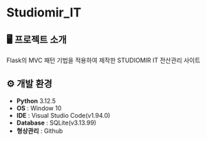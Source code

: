 # Studiomir_IT

## 🖥️ 프로젝트 소개
Flask의 MVC 패턴 기법을 적용하여 제작한 STUDIOMIR IT 전산관리 사이트

## ⚙️ 개발 환경
- **Python** 3.12.5
- **OS** : Window 10
- **IDE** : Visual Studio Code(v1.94.0)
- **Database** : SQLite(v3.13.99)
- **형상관리** : Github
